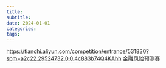 ```yaml
---
title: 
subtitle: 
date: 2024-01-01
categories: 
tags: 
---
```


https://tianchi.aliyun.com/competition/entrance/531830?spm=a2c22.29524732.0.0.4c883b74Q4KAhh
金融风险预测赛



